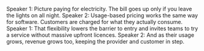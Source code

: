 Speaker 1: Picture paying for electricity. The bill goes up only if you leave the lights on all night.
Speaker 2: Usage-based pricing works the same way for software. Customers are charged for what they actually consume.
Speaker 1: That flexibility lowers the barrier to entry and invites teams to try a service without massive upfront licences.
Speaker 2: And as their usage grows, revenue grows too, keeping the provider and customer in step.

